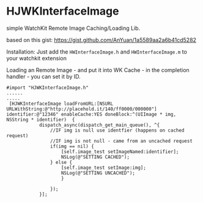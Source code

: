# HJWKInterfaceImage


simple WatchKit Remote Image Caching/Loading Lib.

based on this gist: https://gist.github.com/AnYuan/1a5589aa2a6b41cd5282

Installation:
Just add the `HWInterfaceImage.h` and `HWInterfaceImage.m` to your watchkit extension

Loading an Remote Image - and put it into WK Cache - in the completion handler - you can set it by ID.
```
#import "HJWKInterfaceImage.h"
......
.....
 [HJWKInterfaceImage loadFromURL:[NSURL URLWithString:@"http://placehold.it/140/ff0000/000000"] identifier:@"12346" enableCache:YES doneBlock:^(UIImage * img, NSString * identifier)  {
            dispatch_async(dispatch_get_main_queue(), ^{
                //IF img is null use identfier (happens on cached request)
                //IF img is not null - came from an uncached request
                if(img == nil) {
                    [self.image_test setImageNamed:identifier];
                    NSLog(@"SETTING CACHED");
                } else {
                    [self.image_test setImage:img];
                    NSLog(@"SETTING UNCACHED");
                    }
                    
                });
            }];
```

